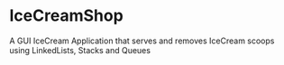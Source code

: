 # IceCreamShop
A GUI IceCream Application that serves and removes IceCream scoops using LinkedLists, Stacks and Queues

